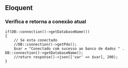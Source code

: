 ## Eloquent





### Verifica e retorna a conexão atual



```
if(DB::connection()->getDatabaseName())
{
	// Se esta conectado
    //DB::connection()->getPdo();
    $var = "Conectado com sucesso ao banco de dados " . DB::connection()->getDatabaseName();
    //return response()->json(['var' => $var], 200);
}
```

    
